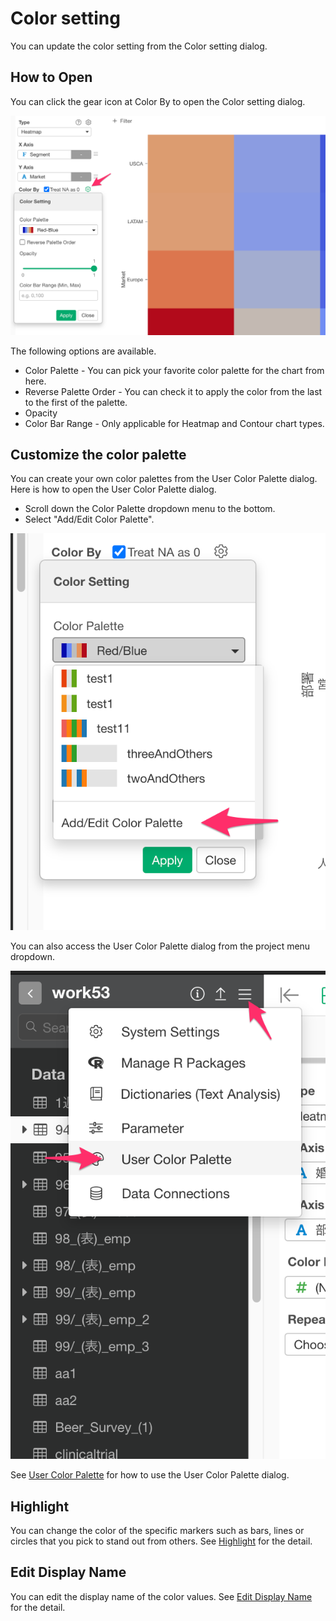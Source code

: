 # Color setting

You can update the color setting from the Color setting dialog.
## How to Open

You can click the gear icon at Color By to open the Color setting dialog.


![](images/color-1.png)


The following options are available.
* Color Palette - You can pick your favorite color palette for the chart from here.
* Reverse Palette Order - You can check it to apply the color from the last to the first of the palette.
* Opacity
* Color Bar Range - Only applicable for Heatmap and Contour chart types.

## Customize the color palette

You can create your own color palettes from the User Color Palette dialog. Here is how to open the User Color Palette dialog. 

* Scroll down the Color Palette dropdown menu to the bottom.
* Select "Add/Edit Color Palette". 

![](images/build_palette1a.png)



You can also access the User Color Palette dialog from the project menu dropdown.

![](images/build_palette1b.png)



See [User Color Palette](custom-palette.md) for how to use the User Color Palette dialog.



## Highlight 

You can change the color of the specific markers such as bars, lines or circles that you pick to stand out from others. See [Highlight](highlight.md) for the detail. 


## Edit Display Name 

You can edit the display name of the color values. See [Edit Display Name](edit-display-name.md) for the detail. 
